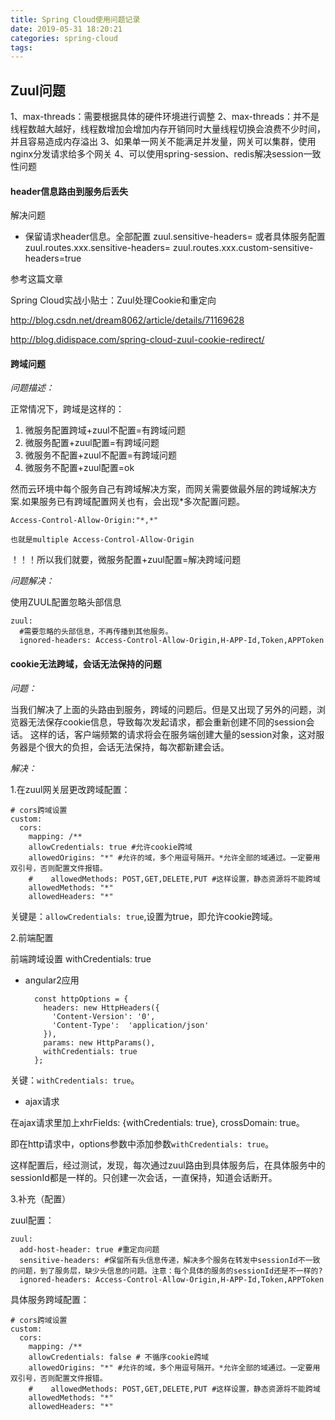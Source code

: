 ```yaml
---
title: Spring Cloud使用问题记录
date: 2019-05-31 18:20:21
categories: spring-cloud
tags:
---
```


## Zuul问题

1、max-threads：需要根据具体的硬件环境进行调整
2、max-threads：并不是线程数越大越好，线程数增加会增加内存开销同时大量线程切换会浪费不少时间，并且容易造成内存溢出
3、如果单一网关不能满足并发量，网关可以集群，使用nginx分发请求给多个网关
4、可以使用spring-session、redis解决session一致性问题

#### header信息路由到服务后丢失

解决问题
 
- 保留请求header信息。全部配置
zuul.sensitive-headers=
或者具体服务配置
zuul.routes.xxx.sensitive-headers=
zuul.routes.xxx.custom-sensitive-headers=true

参考这篇文章

Spring Cloud实战小贴士：Zuul处理Cookie和重定向

http://blog.csdn.net/dream8062/article/details/71169628

http://blog.didispace.com/spring-cloud-zuul-cookie-redirect/

#### 跨域问题

_问题描述：_

正常情况下，跨域是这样的：
1. 微服务配置跨域+zuul不配置=有跨域问题
2. 微服务配置+zuul配置=有跨域问题
3. 微服务不配置+zuul不配置=有跨域问题
4. 微服务不配置+zuul配置=ok

然而云环境中每个服务自己有跨域解决方案，而网关需要做最外层的跨域解决方案.如果服务已有跨域配置网关也有，会出现*多次配置问题。

    Access-Control-Allow-Origin:"*,*"
    
    也就是multiple Access-Control-Allow-Origin
    
！！！所以我们就要，微服务配置+zuul配置=解决跨域问题

_问题解决：_

使用ZUUL配置忽略头部信息

    zuul:
      #需要忽略的头部信息，不再传播到其他服务。
      ignored-headers: Access-Control-Allow-Origin,H-APP-Id,Token,APPToken    


#### cookie无法跨域，会话无法保持的问题

_问题：_

当我们解决了上面的头路由到服务，跨域的问题后。但是又出现了另外的问题，浏览器无法保存cookie信息，导致每次发起请求，都会重新创建不同的session会话。 
这样的话，客户端频繁的请求将会在服务端创建大量的session对象，这对服务器是个很大的负担，会话无法保持，每次都新建会话。

_解决：_

1.在zuul网关层更改跨域配置：

    # cors跨域设置
    custom:
      cors:
        mapping: /**
        allowCredentials: true #允许cookie跨域
        allowedOrigins: "*" #允许的域，多个用逗号隔开。*允许全部的域通过。一定要用双引号，否则配置文件报错。
        #    allowedMethods: POST,GET,DELETE,PUT #这样设置，静态资源将不能跨域
        allowedMethods: "*"
        allowedHeaders: "*"
        
关键是：`allowCredentials: true`,设置为true，即允许cookie跨域。

2.前端配置

前端跨域设置 withCredentials: true

- angular2应用

        const httpOptions = {
          headers: new HttpHeaders({
            'Content-Version': '0',
            'Content-Type':  'application/json'
          }),
          params: new HttpParams(),
          withCredentials: true
        };
    
关键：`withCredentials: true`。 

- ajax请求

在ajax请求里加上xhrFields: {withCredentials: true}, crossDomain: true。
    

即在http请求中，options参数中添加参数`withCredentials: true`。

这样配置后，经过测试，发现，每次通过zuul路由到具体服务后，在具体服务中的sessionId都是一样的。只创建一次会话，一直保持，知道会话断开。

3.补充（配置）

zuul配置：

    zuul:
      add-host-header: true #重定向问题
      sensitive-headers: #保留所有头信息传递，解决多个服务在转发中sessionId不一致的问题，到了服务层，缺少头信息的问题。注意：每个具体的服务的sessionId还是不一样的?
      ignored-headers: Access-Control-Allow-Origin,H-APP-Id,Token,APPToken         
      
具体服务跨域配置：

    # cors跨域设置
    custom:
      cors:
        mapping: /**
        allowCredentials: false # 不循序cookie跨域
        allowedOrigins: "*" #允许的域，多个用逗号隔开。*允许全部的域通过。一定要用双引号，否则配置文件报错。
        #    allowedMethods: POST,GET,DELETE,PUT #这样设置，静态资源将不能跨域
        allowedMethods: "*"
        allowedHeaders: "*"        



